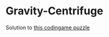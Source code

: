 # Gravity-Centrifuge
Solution to [this codingame puzzle](https://www.codingame.com/training/medium/gravity-centrifuge)
